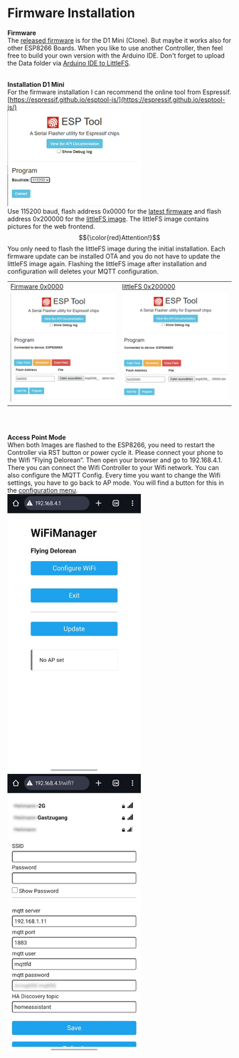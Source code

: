 # Firmware Installation

**Firmware**
<br>The [released firmware](https://github.com/sequ3ster/esp_flying_delorean/releases/latest/) is for the D1 Mini (Clone). But maybe it works also for other ESP8266 Boards.
When you like to use another Controller, then feel free to build your own version with the Arduino IDE. Don't forget to upload the Data folder via [Arduino IDE to LittleFS](https://forum.arduino.cc/t/littlefs-data-upload-in-arduino-2-x-x/1174393). 
<br><br>

**Installation D1 Mini**
<br>For the firmware installation I can recommend the online tool from Espressif. [https://espressif.github.io/esptool-js/](https://espressif.github.io/esptool-js/)
<br><img src="/images/esptool.png" width="300"><br>
Use 115200 baud, flash address 0x0000 for the [latest firmware](https://github.com/sequ3ster/esp_flying_delorean/releases/latest/esp8266_D1_Mini_EspFlyingDelorean.bin) and flash address 0x200000 for the [littleFS image](https://github.com/sequ3ster/esp_flying_delorean/releases/latest/esp8266_D1_Mini_EspFlyingDelorean.littleFS_0x200000.bin). The littleFS image contains pictures for the web frontend. $${\color{red}Attention!}$$ You only need to flash the littleFS image during the initial installation. Each firmware update can be installed OTA and you do not have to update the littleFS image again. Flashing the littleFS image after installation and configuration will deletes your MQTT configuration.
<table><tr><td><a href="https://github.com/sequ3ster/esp_flying_delorean/releases/latest/esp8266_D1_Mini_EspFlyingDelorean.bin">Firmware 0x0000</a></td>
<td><a href="https://github.com/sequ3ster/esp_flying_delorean/releases/latest/esp8266_D1_Mini_EspFlyingDelorean.littleFS_0x200000.bin">littleFS 0x200000</a></td></tr>
<tr><td><img src="/images/esptool_latest.png" width="300"></td><td><img src="/images/esptool_littlefs.png" width="300"></td></tr>
</table>

<br><br>

**Access Point Mode**
<br>When both Images are flashed to the ESP8266, you need to restart the Controller via RST button or power cycle it. Please connect your phone to the Wifi “Flying Delorean”. Then open your browser and go to 192.168.4.1. There you can connect the Wifi Controller to your Wifi network. You can also configure the MQTT Config. Every time you want to change the Wifi settings, you have to go back to AP mode. You will find a button for this in the [configuration menu](/images/Screenshot_20250416_210028_Chrome.jpg).
<br><img src="/images/Screenshot_20250416_210753_Chrome.jpg" width="300">
<img src="/images/Screenshot_20250416_210802_Chrome.jpg" width="300">
<br><br>
